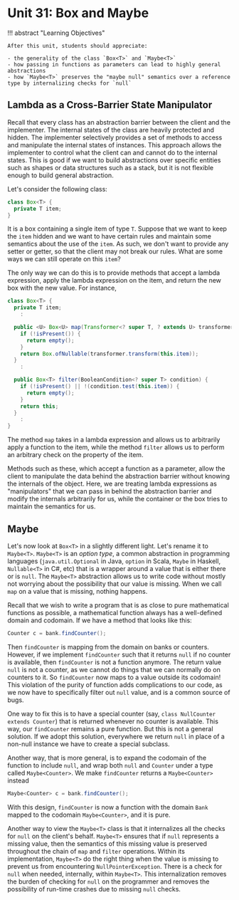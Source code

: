 # Unit 31: Box and Maybe

!!! abstract "Learning Objectives"

    After this unit, students should appreciate:

    - the generality of the class `Box<T>` and `Maybe<T>`
    - how passing in functions as parameters can lead to highly general abstractions
    - how `Maybe<T>` preserves the "maybe null" semantics over a reference type by internalizing checks for `null`

## Lambda as a Cross-Barrier State Manipulator

Recall that every class has an abstraction barrier between the client and the implementer.  The internal states of the class are heavily protected and hidden.   The implementer selectively provides a set of methods to access and manipulate the internal states of instances.  This approach allows the implementer to control what the client can and cannot do to the internal states.  This is good if we want to build abstractions over specific entities such as shapes or data structures such as a stack, but it is not flexible enough to build general abstraction.

Let's consider the following class:

```Java
class Box<T> {
  private T item;
}
```

It is a box containing a single item of type `T`.  Suppose that we want to keep the `item` hidden and we want to have certain rules and maintain some semantics about the use of the `item`.  As such, we don't want to provide any setter or getter, so that the client may not break our rules.  What are some ways we can still operate on this `item`?

The only way we can do this is to provide methods that accept a lambda expression, apply the lambda expression on the item, and return the new box with the new value.  For instance,

```Java
class Box<T> {
  private T item;
    :

  public <U> Box<U> map(Transformer<? super T, ? extends U> transformer) {
    if (!isPresent()) {
      return empty();
    }
    return Box.ofNullable(transformer.transform(this.item));
  }
    :

  public Box<T> filter(BooleanCondition<? super T> condition) {
    if (!isPresent() || !(condition.test(this.item)) {
      return empty();
    }
    return this;
  }
    :
}
```

The method `map` takes in a lambda expression and allows us to arbitrarily apply a function to the item, while the method `filter` allows us to perform an arbitrary check on the property of the item.

Methods such as these, which accept a function as a parameter, allow the client to manipulate the data behind the abstraction barrier without knowing the internals of the object.  Here, we are treating lambda expressions as "manipulators" that we can pass in behind the abstraction barrier and modify the internals arbitrarily for us, while the container or the box tries to maintain the semantics for us.

## Maybe

Let's now look at `Box<T>` in a slightly different light.  Let's rename it to `Maybe<T>`.  `Maybe<T>` is an _option type_, a common abstraction in programming languages (`java.util.Optional` in Java, `option` in Scala, `Maybe` in Haskell, `Nullable<T>` in C#, etc) that is a wrapper around a value that is either there or is `null`.  The `Maybe<T>` abstraction allows us to write code without mostly not worrying about the possibility that our value is missing.  When we call `map` on a value that is missing, nothing happens.

Recall that we wish to write a program that is as close to pure mathematical functions as possible, a mathematical function always has a well-defined domain and codomain.  If we have a method that looks like this:
```Java
Counter c = bank.findCounter();
```

Then `findCounter` is mapping from the domain on banks or counters.  However, if we implement `findCounter` such that it returns `null` if no counter is available, then `findCounter` is not a function anymore.  The return value `null` is not a counter, as we cannot do things that we can normally do on counters to it.  So `findCounter` now maps to a value outside its codomain!  This violation of the purity of function adds complications to our code, as we now have to specifically filter out `null` value, and is a common source of bugs.

One way to fix this is to have a special counter (say, `class NullCounter extends Counter`) that is returned whenever no counter is available.  This way, our `findCounter` remains a pure function.  But this is not a general solution.  If we adopt this solution, everywhere we return `null` in place of a non-null instance we have to create a special subclass.

Another way, that is more general, is to expand the codomain of the function to include `null`, and wrap both `null` and `Counter` under a type called `Maybe<Counter>`.  We make `findCounter` returns a `Maybe<Counter>` instead
```Java
Maybe<Counter> c = bank.findCounter();
```

With this design, `findCounter` is now a function with the domain `Bank` mapped to the codomain `Maybe<Counter>`, and it is pure.

Another way to view the `Maybe<T>` class is that it internalizes all the checks for `null` on the client's behalf.  `Maybe<T>` ensures that if `null` represents a missing value, then the semantics of this missing value is preserved throughout the chain of `map` and `filter` operations.  Within its implementation, `Maybe<T>` do the right thing when the value is missing to prevent us from encountering `NullPointerException`.  There is a check for `null` when needed, internally, within `Maybe<T>`.  This internalization removes the burden of checking for `null` on the programmer and removes the possibility of run-time crashes due to missing `null` checks.
